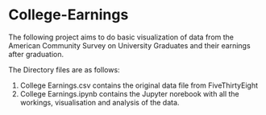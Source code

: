 # College-Earnings
The following project aims to do basic visualization of data from the American Community Survey on University Graduates and their earnings after graduation.

The Directory files are as follows:
1. College Earnings.csv contains the original data file from FiveThirtyEight
2. College Earnings.ipynb contains the Jupyter norebook with all the workings, visualisation and analysis of the data. 
